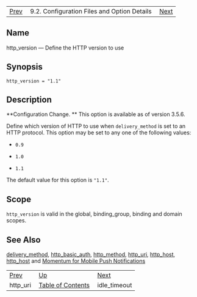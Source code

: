 |     |     |     |
| --- | --- | --- |
| [Prev](conf.ref.http_uri)  | 9.2. Configuration Files and Option Details |  [Next](conf.ref.idle_timeout.php) |

<a name="conf.ref.http_version"></a>
## Name

http_version — Define the HTTP version to use

## Synopsis

`http_version = "1.1"`

<a name="idp9861024"></a>
## Description

**Configuration Change. ** This option is available as of version 3.5.6.

Define which version of HTTP to use when `delivery_method` is set to an HTTP protocol. This option may be set to any one of the following values:

*   `0.9`

*   `1.0`

*   `1.1`

The default value for this option is `"1.1"`.

<a name="idp9869120"></a>
## Scope

`http_version` is valid in the global, binding_group, binding and domain scopes.

<a name="idp9870720"></a>
## See Also

[delivery_method](conf.ref.delivery_method "delivery_method"), [http_basic_auth](conf.ref.http_basic_auth.php "http_basic_auth"), [http_method](conf.ref.http_method.php "http_method"), [http_uri](conf.ref.http_uri.php "http_uri"), [http_host](conf.ref.http_host.php "http_host"), [http_host](conf.ref.http_host.php "http_host") and [Momentum for Mobile Push Notifications](https://support.messagesystems.com/docs/web-push/)

|     |     |     |
| --- | --- | --- |
| [Prev](conf.ref.http_uri)  | [Up](conf.ref.files.php) |  [Next](conf.ref.idle_timeout.php) |
| http_uri  | [Table of Contents](index) |  idle_timeout |
